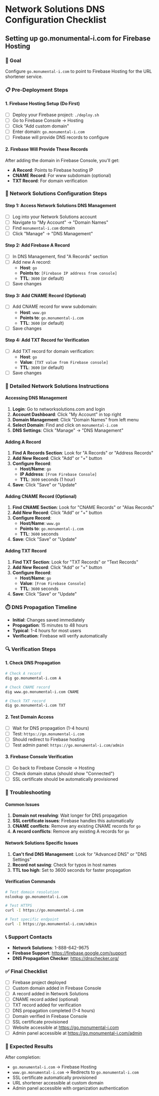 # Network Solutions DNS Configuration Checklist
## Setting up go.monumental-i.com for Firebase Hosting

### 🎯 Goal
Configure `go.monumental-i.com` to point to Firebase Hosting for the URL shortener service.

### 📋 Pre-Deployment Steps

#### 1. Firebase Hosting Setup (Do First)
- [ ] Deploy your Firebase project: `./deploy.sh`
- [ ] Go to Firebase Console → Hosting
- [ ] Click "Add custom domain"
- [ ] Enter domain: `go.monumental-i.com`
- [ ] Firebase will provide DNS records to configure

#### 2. Firebase Will Provide These Records
After adding the domain in Firebase Console, you'll get:
- **A Record**: Points to Firebase hosting IP
- **CNAME Record**: For www subdomain (optional)
- **TXT Record**: For domain verification

### 🔧 Network Solutions Configuration Steps

#### Step 1: Access Network Solutions DNS Management
- [ ] Log into your Network Solutions account
- [ ] Navigate to "My Account" → "Domain Names"
- [ ] Find `monumental-i.com` domain
- [ ] Click "Manage" → "DNS Management"

#### Step 2: Add Firebase A Record
- [ ] In DNS Management, find "A Records" section
- [ ] Add new A record:
  - **Host**: `go`
  - **Points to**: `[Firebase IP address from console]`
  - **TTL**: `3600` (or default)
- [ ] Save changes

#### Step 3: Add CNAME Record (Optional)
- [ ] Add CNAME record for www subdomain:
  - **Host**: `www.go`
  - **Points to**: `go.monumental-i.com`
  - **TTL**: `3600` (or default)
- [ ] Save changes

#### Step 4: Add TXT Record for Verification
- [ ] Add TXT record for domain verification:
  - **Host**: `go`
  - **Value**: `[TXT value from Firebase console]`
  - **TTL**: `3600` (or default)
- [ ] Save changes

### 📝 Detailed Network Solutions Instructions

#### Accessing DNS Management
1. **Login**: Go to networksolutions.com and login
2. **Account Dashboard**: Click "My Account" in top right
3. **Domain Management**: Click "Domain Names" from left menu
4. **Select Domain**: Find and click on `monumental-i.com`
5. **DNS Settings**: Click "Manage" → "DNS Management"

#### Adding A Record
1. **Find A Records Section**: Look for "A Records" or "Address Records"
2. **Add New Record**: Click "Add" or "+" button
3. **Configure Record**:
   - **Host/Name**: `go`
   - **IP Address**: `[From Firebase Console]`
   - **TTL**: `3600` seconds (1 hour)
4. **Save**: Click "Save" or "Update"

#### Adding CNAME Record (Optional)
1. **Find CNAME Section**: Look for "CNAME Records" or "Alias Records"
2. **Add New Record**: Click "Add" or "+" button
3. **Configure Record**:
   - **Host/Name**: `www.go`
   - **Points to**: `go.monumental-i.com`
   - **TTL**: `3600` seconds
4. **Save**: Click "Save" or "Update"

#### Adding TXT Record
1. **Find TXT Section**: Look for "TXT Records" or "Text Records"
2. **Add New Record**: Click "Add" or "+" button
3. **Configure Record**:
   - **Host/Name**: `go`
   - **Value**: `[From Firebase Console]`
   - **TTL**: `3600` seconds
4. **Save**: Click "Save" or "Update"

### ⏱️ DNS Propagation Timeline
- **Initial**: Changes saved immediately
- **Propagation**: 15 minutes to 48 hours
- **Typical**: 1-4 hours for most users
- **Verification**: Firebase will verify automatically

### 🔍 Verification Steps

#### 1. Check DNS Propagation
```bash
# Check A record
dig go.monumental-i.com A

# Check CNAME record
dig www.go.monumental-i.com CNAME

# Check TXT record
dig go.monumental-i.com TXT
```

#### 2. Test Domain Access
- [ ] Wait for DNS propagation (1-4 hours)
- [ ] Test: `https://go.monumental-i.com`
- [ ] Should redirect to Firebase hosting
- [ ] Test admin panel: `https://go.monumental-i.com/admin`

#### 3. Firebase Console Verification
- [ ] Go back to Firebase Console → Hosting
- [ ] Check domain status (should show "Connected")
- [ ] SSL certificate should be automatically provisioned

### 🚨 Troubleshooting

#### Common Issues
1. **Domain not resolving**: Wait longer for DNS propagation
2. **SSL certificate issues**: Firebase handles this automatically
3. **CNAME conflicts**: Remove any existing CNAME records for `go`
4. **A record conflicts**: Remove any existing A records for `go`

#### Network Solutions Specific Issues
1. **Can't find DNS Management**: Look for "Advanced DNS" or "DNS Settings"
2. **Record not saving**: Check for typos in host names
3. **TTL too high**: Set to 3600 seconds for faster propagation

#### Verification Commands
```bash
# Test domain resolution
nslookup go.monumental-i.com

# Test HTTPS
curl -I https://go.monumental-i.com

# Test specific endpoint
curl -I https://go.monumental-i.com/admin
```

### 📞 Support Contacts
- **Network Solutions**: 1-888-642-9675
- **Firebase Support**: https://firebase.google.com/support
- **DNS Propagation Checker**: https://dnschecker.org/

### ✅ Final Checklist
- [ ] Firebase project deployed
- [ ] Custom domain added in Firebase Console
- [ ] A record added in Network Solutions
- [ ] CNAME record added (optional)
- [ ] TXT record added for verification
- [ ] DNS propagation completed (1-4 hours)
- [ ] Domain verified in Firebase Console
- [ ] SSL certificate provisioned
- [ ] Website accessible at https://go.monumental-i.com
- [ ] Admin panel accessible at https://go.monumental-i.com/admin

### 🎯 Expected Results
After completion:
- `go.monumental-i.com` → Firebase Hosting
- `www.go.monumental-i.com` → Redirects to `go.monumental-i.com`
- SSL certificate automatically provisioned
- URL shortener accessible at custom domain
- Admin panel accessible with organization authentication
